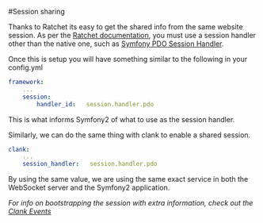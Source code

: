 #Session sharing

Thanks to Ratchet its easy to get the shared info from the same website session. As per the [Ratchet documentation](http://socketo.me/docs/sessions), you must use a session handler other than the native one, such as [Symfony PDO Session Handler](http://symfony.com/doc/master/cookbook/configuration/pdo_session_storage.html).

Once this is setup you will have something similar to the following in your config.yml

```yaml
framework:
    ...
    session:
        handler_id:   session.handler.pdo
```

This is what informs Symfony2 of what to use as the session handler.

Similarly, we can do the same thing with clank to enable a shared session.


```yaml
clank:
    ...
    session_handler:   session.handler.pdo
```

By using the same value, we are using the same exact service in both the WebSocket server and the Symfony2 application.

_For info on bootstrapping the session with extra information, check out the [Clank Events](ClankEvents.md)_